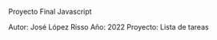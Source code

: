 


Proyecto Final Javascript


Autor: José López Risso
Año: 2022
Proyecto: Lista de tareas

















